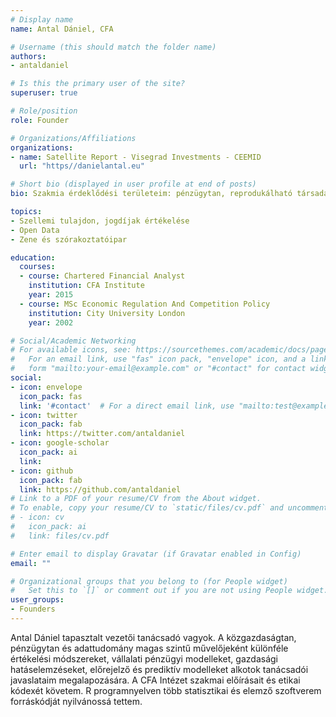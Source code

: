 ```yaml
---
# Display name
name: Antal Dániel, CFA

# Username (this should match the folder name)
authors:
- antaldaniel

# Is this the primary user of the site?
superuser: true

# Role/position
role: Founder

# Organizations/Affiliations
organizations:
- name: Satellite Report - Visegrad Investments - CEEMID
  url: "https//danielantal.eu"

# Short bio (displayed in user profile at end of posts)
bio: Szakmia érdeklődési területeim: pénzügytan, reprodukálható társadalomtudományi kutatások, programozás R nyelven.

topics:
- Szellemi tulajdon, jogdíjak értékelése
- Open Data
- Zene és szórakoztatóipar

education:
  courses:
  - course: Chartered Financial Analyst
    institution: CFA Institute
    year: 2015
  - course: MSc Economic Regulation And Competition Policy
    institution: City University London
    year: 2002

# Social/Academic Networking
# For available icons, see: https://sourcethemes.com/academic/docs/page-builder/#icons
#   For an email link, use "fas" icon pack, "envelope" icon, and a link in the
#   form "mailto:your-email@example.com" or "#contact" for contact widget.
social:
- icon: envelope
  icon_pack: fas
  link: '#contact'  # For a direct email link, use "mailto:test@example.org".
- icon: twitter
  icon_pack: fab
  link: https://twitter.com/antaldaniel
- icon: google-scholar
  icon_pack: ai
  link: 
- icon: github
  icon_pack: fab
  link: https://github.com/antaldaniel
# Link to a PDF of your resume/CV from the About widget.
# To enable, copy your resume/CV to `static/files/cv.pdf` and uncomment the lines below.
# - icon: cv
#   icon_pack: ai
#   link: files/cv.pdf

# Enter email to display Gravatar (if Gravatar enabled in Config)
email: ""

# Organizational groups that you belong to (for People widget)
#   Set this to `[]` or comment out if you are not using People widget.
user_groups:
- Founders
---
```


Antal Dániel tapasztalt vezetői tanácsadó vagyok.  A közgazdaságtan, pénzügytan és adattudomány magas szintű művelőjeként különféle értékelési módszereket, vállalati pénzügyi modelleket, gazdasági hatáselemzéseket, előrejelző és prediktív modelleket alkotok tanácsadói javaslataim megalapozására. A CFA Intézet szakmai előírásait és etikai kódexét követem. R programnyelven több statisztikai és elemző szoftverem forráskódját nyilvánossá tettem.
